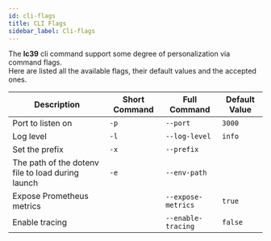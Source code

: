 ```yaml
---
id: cli-flags
title: CLI Flags
sidebar_label: Cli-flags
---
```

The **lc39** cli command support some degree of personalization via command flags.  
Here are listed all the available flags, their default values and the accepted ones.

|  Description | Short Command | Full Command | Default Value |
| ------------ | ------------- |--------------| ------------- |
| Port to listen on | `-p` | `--port` | `3000` |
| Log level | `-l` | `--log-level` | `info` |
| Set the prefix | `-x` | `--prefix` |  |
| The path of the dotenv file to load during launch | `-e` | `--env-path` |  |
| Expose Prometheus metrics |  | `--expose-metrics` | `true`  |
| Enable tracing            |  | `--enable-tracing` | `false` |
